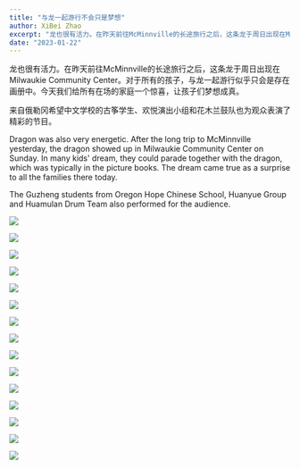 ```yaml
---
title: "与龙一起游行不会只是梦想"
author: XiBei Zhao
excerpt: "龙也很有活力。在昨天前往McMinnville的长途旅行之后，这条龙于周日出现在Milwaukie Community Center。对于所有的孩子，与龙一起游行似乎只会是存在画册中。今天我们给所有在场的家庭一个惊喜，让孩子们梦想成真。"
date: "2023-01-22"
---
```


龙也很有活力。在昨天前往McMinnville的长途旅行之后，这条龙于周日出现在Milwaukie Community Center。对于所有的孩子，与龙一起游行似乎只会是存在画册中。今天我们给所有在场的家庭一个惊喜，让孩子们梦想成真。

来自俄勒冈希望中文学校的古筝学生、欢悦演出小组和花木兰鼓队也为观众表演了精彩的节目。

Dragon was also very energetic. After the long trip to McMinnville yesterday, the dragon showed up in Milwaukie Community Center on Sunday. In many kids' dream, they could parade together with the dragon, which was typically in the picture books. The dream came true as a surprise to all the families there today.

The Guzheng students from Oregon Hope Chinese School, Huanyue Group and Huamulan Drum Team also performed for the audience.

![](https://res.cloudinary.com/dhngj18do/image/upload/f_auto,q_auto/v1/images/327028509_712874417017084_3336743779522914089_n)

![](https://res.cloudinary.com/dhngj18do/image/upload/f_auto,q_auto/v1/images/326494515_3576554882572353_5413629305574559877_n)

![](https://res.cloudinary.com/dhngj18do/image/upload/f_auto,q_auto/v1/images/326517921_699899995108689_8289669779699589235_n)

![](https://res.cloudinary.com/dhngj18do/image/upload/f_auto,q_auto/v1/images/326789587_749377412864771_4179937397141933224_n)

![](https://res.cloudinary.com/dhngj18do/image/upload/f_auto,q_auto/v1/images/326789607_783797893187433_5861544428359420956_n)

![](https://res.cloudinary.com/dhngj18do/image/upload/f_auto,q_auto/v1/images/326543877_604633191472137_8140062545189421995_n)

![](https://res.cloudinary.com/dhngj18do/image/upload/f_auto,q_auto/v1/images/326575889_1148802609156138_2261322933099928924_n)

![](https://res.cloudinary.com/dhngj18do/image/upload/f_auto,q_auto/v1/images/326932383_568452404895977_5603633380253754028_n)

![](https://res.cloudinary.com/dhngj18do/image/upload/f_auto,q_auto/v1/images/326525780_851170089518672_3113565330228910436_n)

![](https://res.cloudinary.com/dhngj18do/image/upload/f_auto,q_auto/v1/images/326991885_726770909111646_8150954468727097863_n)

![](https://res.cloudinary.com/dhngj18do/image/upload/f_auto,q_auto/v1/images/326586780_1235502560735573_277031043704421518_n)

![](https://res.cloudinary.com/dhngj18do/image/upload/f_auto,q_auto/v1/images/326982034_6405803086098826_5096867600060086890_n)

![](https://res.cloudinary.com/dhngj18do/image/upload/f_auto,q_auto/v1/images/326800363_2305967376247790_7168768466887757329_n)

![](https://res.cloudinary.com/dhngj18do/image/upload/f_auto,q_auto/v1/images/326517678_710290800689096_1438447162428909241_n)

![](https://res.cloudinary.com/dhngj18do/image/upload/f_auto,q_auto/v1/images/326392977_567138928637428_5970058581077483331_n)
